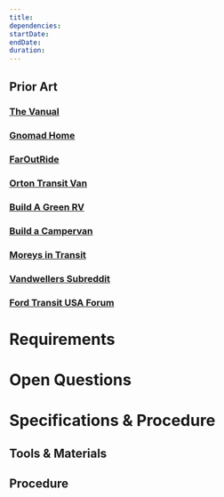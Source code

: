 ```yaml
---
title:
dependencies:
startDate:
endDate:
duration:
---
```


## Prior Art
### [The Vanual](http://thevanual.com)
### [Gnomad Home](https://gnomadhome.com)
### [FarOutRide](http://faroutride.com)
### [Orton Transit Van](http://www.ortontransit.info)
### [Build A Green RV](http://www.buildagreenrv.com)
### [Build a Campervan](https://buildacampervan.com)
### [Moreys in Transit](http://moreysintransit.com)
### [Vandwellers Subreddit](https://www.reddit.com/r/vandwellers)
### [Ford Transit USA Forum](http://www.fordtransitusaforum.com)
<!-- Do a general Google Search -->

# Requirements

# Open Questions

# Specifications & Procedure
## Tools & Materials
## Procedure
